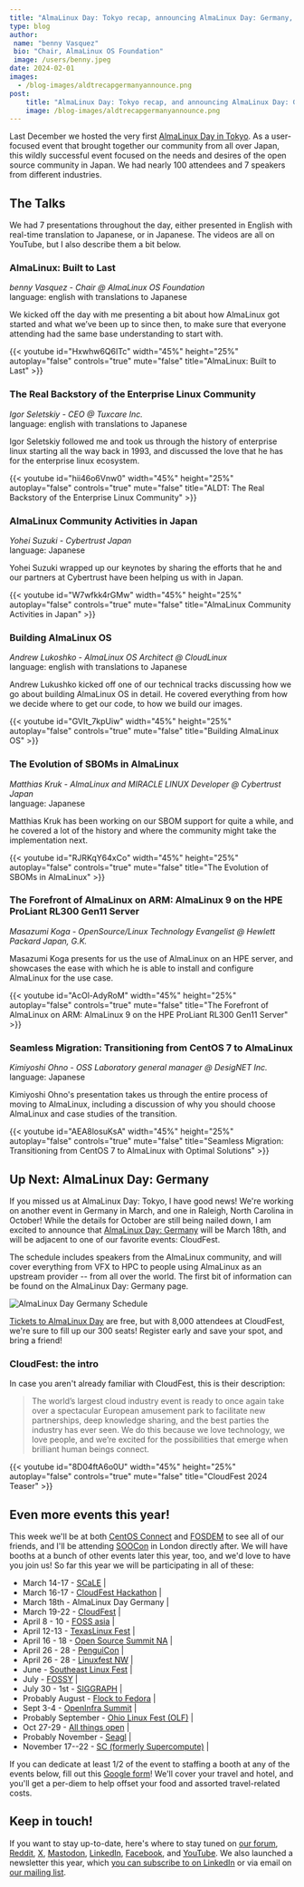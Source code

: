 ```yaml
---
title: "AlmaLinux Day: Tokyo recap, announcing AlmaLinux Day: Germany, and more!"
type: blog
author: 
 name: "benny Vasquez"
 bio: "Chair, AlmaLinux OS Foundation"
 image: /users/benny.jpeg
date: 2024-02-01
images:
  - /blog-images/aldtrecapgermanyannounce.png
post: 
    title: "AlmaLinux Day: Tokyo recap, and announcing AlmaLinux Day: Germany, and more!"
    image: /blog-images/aldtrecapgermanyannounce.png
---
```


Last December we hosted the very first [AlmaLinux Day in Tokyo](https://almalinux.org/aldt-2023/). As a user-focused event that brought together our community from all over Japan, this wildly successful event focused on the needs and desires of the open source community in Japan. We had nearly 100 attendees and 7 speakers from different industries. 

## The Talks

We had 7 presentations throughout the day, either presented in English with real-time translation to Japanese, or in Japanese. The videos are all on YouTube, but I also describe them a bit below. 

### AlmaLinux: Built to Last 
<em>benny Vasquez - Chair @ AlmaLinux OS Foundation</em><br />
language: english with translations to Japanese

We kicked off the day with me presenting a bit about how AlmaLinux got started and what we’ve been up to since then, to make sure that everyone attending had the same base understanding to start with. 

{{< youtube id="Hxwhw6Q6ITc" width="45%" height="25%" autoplay="false" controls="true" mute="false" title="AlmaLinux: Built to Last" >}}

### The Real Backstory of the Enterprise Linux Community 
<em>Igor Seletskiy - CEO @ Tuxcare Inc.</em><br />
language: english with translations to Japanese

Igor Seletskiy followed me and took us through the history of enterprise linux starting all the way back in 1993, and discussed the love that he has for the enterprise linux ecosystem.

{{< youtube id="hii46o6Vnw0" width="45%" height="25%" autoplay="false" controls="true" mute="false" title="ALDT: The Real Backstory of the Enterprise Linux Community" >}}

### AlmaLinux Community Activities in Japan 
<em>Yohei Suzuki - Cybertrust Japan</em><br />
language: Japanese

Yohei Suzuki wrapped up our keynotes by sharing the efforts that he and our partners at Cybertrust have been helping us with in Japan.

{{< youtube id="W7wfkk4rGMw" width="45%" height="25%" autoplay="false" controls="true" mute="false" title="AlmaLinux Community Activities in Japan" >}}

### Building AlmaLinux OS 
<em>Andrew Lukoshko - AlmaLinux OS Architect @ CloudLinux</em><br />
language: english with translations to Japanese

Andrew Lukushko kicked off one of our technical tracks discussing how we go about building AlmaLinux OS in detail. He covered everything from how we decide where to get our code, to how we build our images.

{{< youtube id="GVIt_7kpUiw" width="45%" height="25%" autoplay="false" controls="true" mute="false" title="Building AlmaLinux OS" >}}

### The Evolution of SBOMs in AlmaLinux 
<em>Matthias Kruk - AlmaLinux and MIRACLE LINUX Developer @ Cybertrust Japan</em><br />
language: Japanese

Matthias Kruk has been working on our SBOM support for quite a while, and he covered a lot of the history and where the community might take the implementation next.

{{< youtube id="RJRKqY64xCo" width="45%" height="25%" autoplay="false" controls="true" mute="false" title="The Evolution of SBOMs in AlmaLinux" >}}

### The Forefront of AlmaLinux on ARM: AlmaLinux 9 on the HPE ProLiant RL300 Gen11 Server
<em>Masazumi Koga - OpenSource/Linux Technology Evangelist @ Hewlett Packard Japan, G.K.</em><br />

Masazumi Koga presents for us the use of AlmaLinux on an HPE server, and showcases the ease with which he is able to install and configure AlmaLinux for the use case. 

{{< youtube id="AcOl-AdyRoM" width="45%" height="25%" autoplay="false" controls="true" mute="false" title="The Forefront of AlmaLinux on ARM: AlmaLinux 9 on the HPE ProLiant RL300 Gen11 Server" >}}

### Seamless Migration: Transitioning from CentOS 7 to AlmaLinux
<em>Kimiyoshi Ohno - OSS Laboratory general manager @ DesigNET Inc.</em><br />
language: Japanese

Kimiyoshi Ohno's presentation takes us through the entire process of moving to AlmaLinux, including a discussion of why you should choose AlmaLinux and case studies of the transition.

{{< youtube id="AEA8losuKsA" width="45%" height="25%" autoplay="false" controls="true" mute="false" title="Seamless Migration: Transitioning from CentOS 7 to AlmaLinux with Optimal Solutions" >}}

## Up Next: AlmaLinux Day: Germany

If you missed us at AlmaLinux Day: Tokyo, I have good news! We're working on another event in Germany in March, and one in Raleigh, North Carolina in October! While the details for October are still being nailed down, I am excited to announce that [AlmaLinux Day: Germany](/almalinux-day-germany-2024/) will be March 18th, and will be adjacent to one of our favorite events: CloudFest.

The schedule includes speakers from the AlmaLinux community, and will cover everything from VFX to HPC to people using AlmaLinux as an upstream provider -- from all over the world. The first bit of information can be found on the AlmaLinux Day: Germany page. 

![AlmaLinux Day Germany Schedule](/landingpages/aldg-2024/aldg-2024-schedule.png)

[Tickets to AlmaLinux Day](https://eventyay.com/e/c9789850) are free, but with 8,000 attendees at CloudFest, we're sure to fill up our 300 seats! Register early and save your spot, and bring a friend! 


### CloudFest: the intro

In case you aren't already familiar with CloudFest, this is their description: 

> The world’s largest cloud industry event is ready to once again take over a spectacular European amusement park to facilitate new partnerships, deep knowledge sharing, and the best parties the industry has ever seen. We do this because we love technology, we love people, and we’re excited for the possibilities that emerge when brilliant human beings connect.

{{< youtube id="8D04ftA6o0U" width="45%" height="25%" autoplay="false" controls="true" mute="false" title="CloudFest 2024 Teaser" >}}

## Even more events this year!

This week we'll be at both [CentOS Connect](https://connect.centos.org/) and [FOSDEM](https://fosdem.org/2024/) to see all of our friends, and I'll be attending [SOOCon](https://openuk.uk/soocon/) in London directly after. We will have booths at a bunch of other events later this year, too, and we'd love to have you join us! So far this year we will be participating in all of these:

* March 14-17 - [SCaLE](https://www.socallinuxexpo.org/) |
* March 16-17 - [CloudFest Hackathon](https://hackathon.cloudfest.com/project/securing-more-infrastructure-by-easing-os-upgrades/) |
* March 18th - AlmaLinux Day Germany |
* March 19-22 - [CloudFest](https://www.cloudfest.com/) |
* April 8 - 10 - [FOSS asia](https://fossasia.org/) |
* April 12-13 - [TexasLinux Fest](https://texaslinuxfest.org/) |
* April 16 - 18 - [Open Source Summit NA](https://events.linuxfoundation.org/open-source-summit-north-america/) |
* April 26 - 28 - [PenguiCon](https://2024.penguicon.org/) |
* April 26 - 28 - [Linuxfest NW](https://linuxfestnorthwest.org/) |
* June - [Southeast Linux Fest](https://southeastlinuxfest.org/) |
* July - [FOSSY](https://fossy.us/) |
* July 30 - 1st - [SIGGRAPH](https://s2024.siggraph.org/exhibit-at-siggraph/) |
* Probably August - [Flock to Fedora](https://flocktofedora.org/) |
* Sept 3-4 - [OpenInfra Summit](https://openinfra.dev/blog/openinfra-events-2024) |
* Probably September - [Ohio Linux Fest (OLF)](https://olfconference.org/) |
* Oct 27-29 - [All things open](https://allthingsopen.org/) |
* Probably November - [Seagl](https://seagl.org/) |
* November 17--22 - [SC (formerly Supercompute)](https://supercomputing.org/) |

If you can dedicate at least 1/2 of the event to staffing a booth at any of the events below, fill out this [Google form](https://docs.google.com/forms/d/1cQ0YQiAcRZXPnDqiHak-AXmsjEBz-IQE8s8jbPLykds/edit)! We'll cover your travel and hotel, and you'll get a per-diem to help offset your food and assorted travel-related costs. 


## Keep in touch!

If you want to stay up-to-date, here's where to stay tuned on [our forum](https://forums.almalinux.org/), [Reddit](https://www.reddit.com/r/AlmaLinux/), [X](https://twitter.com/AlmaLinux), [Mastodon](https://fosstodon.org/@almalinux/), [LinkedIn](https://www.linkedin.com/company/80320905/), [Facebook](https://www.facebook.com/AlmaLinux), and [YouTube](https://www.youtube.com/channel/UCt9lpkqUPp1FUEi9uqVlPQA). We also launched a newsletter this year, which [you can subscribe to on LinkedIn](https://www.linkedin.com/newsletters/almalinux-news-7123058222835376128/) or via email on [our mailing list](https://lists.almalinux.org/postorius/lists/newsletters.lists.almalinux.org/).
